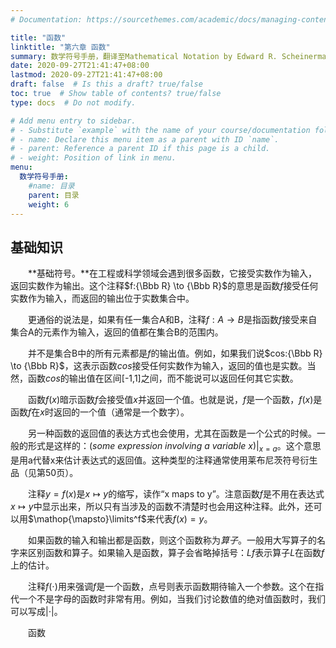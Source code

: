 ```yaml
---
# Documentation: https://sourcethemes.com/academic/docs/managing-content/

title: "函数"
linktitle: "第六章 函数"
summary: 数学符号手册，翻译至Mathematical Notation by Edward R. Scheinerman。如何表示函数。
date: 2020-09-27T21:41:47+08:00
lastmod: 2020-09-27T21:41:47+08:00
draft: false  # Is this a draft? true/false
toc: true  # Show table of contents? true/false
type: docs  # Do not modify.

# Add menu entry to sidebar.
# - Substitute `example` with the name of your course/documentation folder.
# - name: Declare this menu item as a parent with ID `name`.
# - parent: Reference a parent ID if this page is a child.
# - weight: Position of link in menu.
menu:
  数学符号手册:
    #name: 目录
    parent: 目录
    weight: 6
---
```




## 基础知识

　　**基础符号。**在工程或科学领域会遇到很多函数，它接受实数作为输入，返回实数作为输出。这个注释$f:{\Bbb R} \to {\Bbb R}$的意思是函数$f$接受任何实数作为输入，而返回的输出位于实数集合中。

　　更通俗的说法是，如果有任一集合A和B，注释$f:A \to B$是指函数$f$接受来自集合A的元素作为输入，返回的值都在集合B的范围内。

　　并不是集合B中的所有元素都是$f$的输出值。例如，如果我们说$cos:{\Bbb R} \to {\Bbb R}$，这表示函数$cos$接受任何实数作为输入，返回的值也是实数。当然，函数$cos$的输出值在区间[-1,1]之间，而不能说可以返回任何其它实数。

　　函数$f(x)$暗示函数$f$会接受值$x$并返回一个值。也就是说，$f$是一个函数，$f(x)$是函数$f$在$x$时返回的一个值（通常是一个数字）。

　　另一种函数的返回值的表达方式也会使用，尤其在函数是一个公式的时候。一般的形式是这样的：$(some\ expression\ involving \ a \ variable \ x)|_{x=a}$。这个意思是用a代替x来估计表达式的返回值。这种类型的注释通常使用莱布尼茨符号衍生品（见第50页）。

　　注释$y=f(x)$是$x \mapsto y$的缩写，读作“x maps to y”。注意函数$f$是不用在表达式$x \mapsto y$中显示出来，所以只有当涉及的函数不清楚时也会用这种注释。此外，还可以用$\mathop{\mapsto}\limits^f$来代表$f(x)=y$。

　　如果函数的输入和输出都是函数，则这个函数称为*算子*。一般用大写算子的名字来区别函数和算子。如果输入是函数，算子会省略掉括号：$Lf$表示算子$L$在函数$f$上的估计。

　　注释$f(\cdot)$用来强调$f$是一个函数，点号则表示函数期待输入一个参数。这个在指代一个不是字母的函数时非常有用。例如，当我们讨论数值的绝对值函数时，我们可以写成$|\cdot|$。

　　函数

